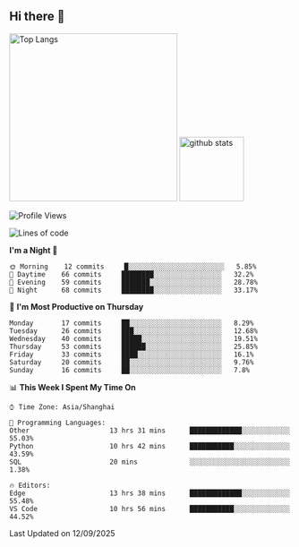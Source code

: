 ## Hi there 👋
<p align="left"> 
  <img alt="Top Langs" height="300px" src="https://github-readme-stats.vercel.app/api/top-langs/?username=Sierraki&layout=compact&show_icons=true&theme=onedark" />
  <a href="https://github.com/Sierraki/LC_Solve">
   <img alt="github stats"height="115px"  src="https://github-readme-stats.vercel.app/api/pin/?username=Sierraki&repo=LC_Solve&theme=onedark&show_icons=true" />
  </a>


<!--START_SECTION:waka-->
![Profile Views](http://img.shields.io/badge/Profile%20Views-0-blue)

![Lines of code](https://img.shields.io/badge/From%20Hello%20World%20I%27ve%20Written-65110%20lines%20of%20code-blue)

**I'm a Night 🦉** 

```text
🌞 Morning    12 commits     █░░░░░░░░░░░░░░░░░░░░░░░░   5.85% 
🌆 Daytime    66 commits     ████████░░░░░░░░░░░░░░░░░   32.2% 
🌃 Evening    59 commits     ███████░░░░░░░░░░░░░░░░░░   28.78% 
🌙 Night      68 commits     ████████░░░░░░░░░░░░░░░░░   33.17%

```
📅 **I'm Most Productive on Thursday** 

```text
Monday       17 commits     ██░░░░░░░░░░░░░░░░░░░░░░░   8.29% 
Tuesday      26 commits     ███░░░░░░░░░░░░░░░░░░░░░░   12.68% 
Wednesday    40 commits     █████░░░░░░░░░░░░░░░░░░░░   19.51% 
Thursday     53 commits     ██████░░░░░░░░░░░░░░░░░░░   25.85% 
Friday       33 commits     ████░░░░░░░░░░░░░░░░░░░░░   16.1% 
Saturday     20 commits     ██░░░░░░░░░░░░░░░░░░░░░░░   9.76% 
Sunday       16 commits     ██░░░░░░░░░░░░░░░░░░░░░░░   7.8%

```


📊 **This Week I Spent My Time On** 

```text
⌚︎ Time Zone: Asia/Shanghai

💬 Programming Languages: 
Other                    13 hrs 31 mins      █████████████░░░░░░░░░░░░   55.03% 
Python                   10 hrs 42 mins      ███████████░░░░░░░░░░░░░░   43.59% 
SQL                      20 mins             ░░░░░░░░░░░░░░░░░░░░░░░░░   1.38%

🔥 Editors: 
Edge                     13 hrs 38 mins      █████████████░░░░░░░░░░░░   55.48% 
VS Code                  10 hrs 56 mins      ███████████░░░░░░░░░░░░░░   44.52%

```


 Last Updated on 12/09/2025
<!--END_SECTION:waka-->
